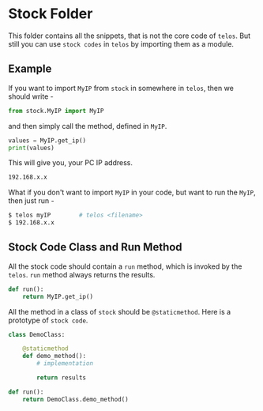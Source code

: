 # Stock Folder
This folder contains all the snippets, that is not the core code of `telos`. But still you can use `stock codes` in `telos` by importing them as a module.

## Example
If you want to import `MyIP` from `stock` in somewhere in `telos`, then we should write -
```python
from stock.MyIP import MyIP
```

and then simply call the method, defined in `MyIP`.
```python
values = MyIP.get_ip()
print(values)
```
This will give you, your PC IP address.
```bash
192.168.x.x
```

What if you don't want to import `MyIP` in your code, but want to run the `MyIP`, then just run -
```bash
$ telos myIP        # telos <filename>
$ 192.168.x.x
```

## Stock Code Class and Run Method
All the stock code should contain a `run` method, which is invoked by the `telos`. `run` method always returns the results.
```python
def run():
    return MyIP.get_ip()
```
All the method in a class of `stock` should be `@staticmethod`. Here is a prototype of `stock code`.

```python
class DemoClass:

    @staticmethod
    def demo_method():
        # implementation

        return results

def run():
    return DemoClass.demo_method()
```